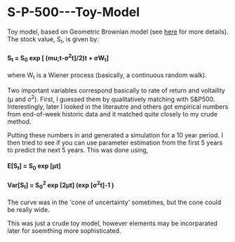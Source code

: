 # S-P-500---Toy-Model
Toy model, based on Geometric Brownian model (see [here](https://en.wikipedia.org/wiki/Geometric_Brownian_motion) for more details). The stock value, S<sub>t</sub>, is given by:

#### S<sub>t</sub> = S<sub>0</sub> exp [ (mu;t-&sigma;<sup>2</sup>t]/2)t + &sigma;W<sub>t</sub>]

where W<sub>t</sub> is a Wiener process (basically, a continuous random walk).

Two important variables correspond basically to rate of return and voltaility (&mu; and &sigma;<sup>2</sup>). First, I guessed them by qualitatively matching with S&P500. Interestingly, later I looked in the literautre and others got empirical numbers from end-of-week historic data and it matched quite closely to my crude method.

Putting these numbers in and generated a simulation for a 10 year period. I then tried to see if you can use parameter estimation from the first 5 years to predict the next 5 years. This was done using,

#### E[S<sub>t</sub>] = S<sub>0</sub> exp [&mu;t] 

#### Var[S<sub>t</sub>] = S<sub>0</sub><sup>2</sup> exp [2&mu;t] (exp [&sigma;<sup>2</sup>t]-1 )


The curve was in the 'cone of uncertainty' sometimes, but the cone could be really wide. 

This was just a crude toy model, however elements may be incorparated later for soemthing more sophisticated.
